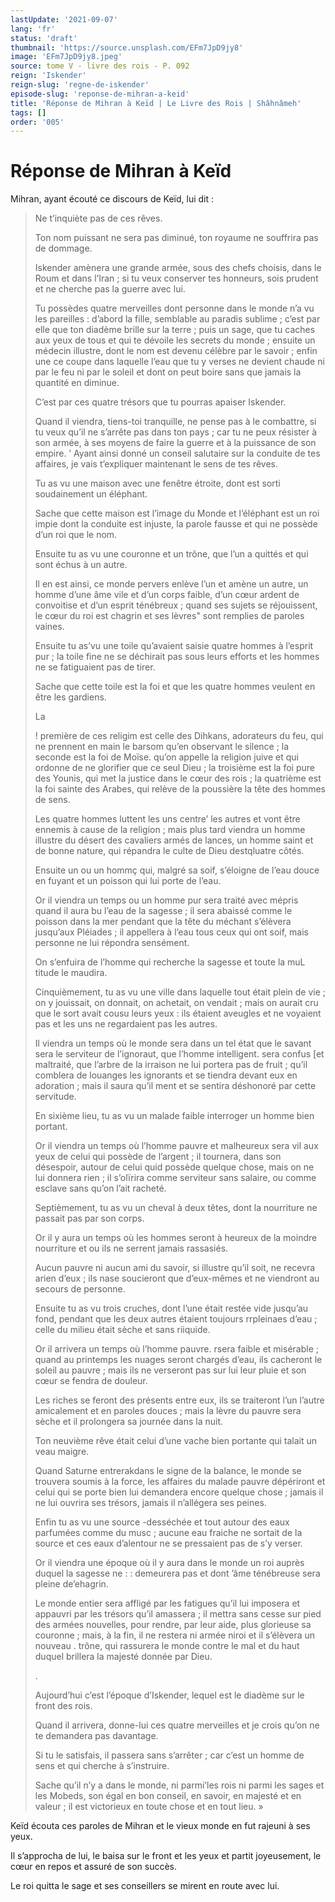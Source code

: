 ```yaml
---
lastUpdate: '2021-09-07'
lang: 'fr'
status: 'draft'
thumbnail: 'https://source.unsplash.com/EFm7JpD9jy8'
image: 'EFm7JpD9jy8.jpeg'
source: tome V - livre des rois - P. 092
reign: 'Iskender'
reign-slug: 'regne-de-iskender'
episode-slug: 'reponse-de-mihran-a-keid'
title: 'Réponse de Mihran à Keïd | Le Livre des Rois | Shâhnâmeh'
tags: []
order: '005'
---
```


<!-- LTeX: language=fr -->

# Réponse de Mihran à Keïd

Mihran, ayant écouté ce discours de Keïd, lui dit :

> Ne t’inquiète pas de ces rêves.
>
> Ton nom puissant ne sera pas diminué, ton royaume ne souffrira pas de dommage.
>
> Iskender amènera une grande armée, sous des chefs choisis, dans le Roum et dans l’Iran ; si tu veux conserver tes honneurs, sois prudent et ne cherche pas la guerre avec lui.
>
> Tu possèdes quatre merveilles dont personne dans le monde n’a vu les pareilles : d’abord la fille, semblable au paradis sublime ; c’est par elle que ton diadème brille sur la terre ; puis un sage, que tu caches aux yeux de tous et qui te dévoile les secrets du monde ; ensuite un médecin illustre, dont le nom est devenu célèbre par le savoir ; enfin une ce coupe dans laquelle l’eau que tu y verses ne devient chaude ni par le feu ni par le soleil et dont on peut boire sans que jamais la quantité en diminue.
>
> C’est par ces quatre trésors que tu pourras apaiser Iskender.
>
> Quand il viendra, tiens-toi tranquille, ne pense pas à le combattre, si tu veux qu’il ne s’arrête pas dans ton pays ; car tu ne peux résister à son armée, à ses moyens de faire la guerre et à la puissance de son empire.
’ Ayant ainsi donné un conseil salutaire sur la conduite de tes affaires, je vais t’expliquer maintenant le sens de tes rêves.
>
> Tu as vu une maison avec une fenêtre étroite, dont est sorti soudainement un éléphant.
>
> Sache que cette maison est l’image du Monde et l’éléphant est un roi impie dont la conduite est injuste, la parole fausse et qui ne possède d’un roi que le nom.
>
> Ensuite tu as vu une couronne et un trône, que l’un a quittés et qui sont échus à un autre.
>
> Il en est ainsi, ce monde pervers enlève l’un et amène un autre, un homme d’une âme vile et d’un corps faible, d’un cœur ardent de convoitise et d’un esprit ténébreux ; quand ses sujets se réjouissent, le cœur du roi est chagrin et ses lèvres" sont remplies de paroles vaines.
>
> Ensuite tu as’vu une toile qu’avaient saisie quatre hommes à l’esprit pur ; la toile fine ne se déchirait pas sous leurs efforts et les hommes ne se fatiguaient pas de tirer.
>
> Sache que cette toile est la foi et que les quatre hommes veulent en être les gardiens.
>
> La
>
> !
première de ces religim est celle des Dihkans, adorateurs du feu, qui ne prennent en main le barsom qu’en observant le silence ; la seconde est la foi de Moïse. qu’on appelle la religion juive et qui ordonne de ne glorifier que ce seul Dieu ; la troisième est la foi pure des Younis, qui met la justice dans le cœur des rois ; la quatrième est la foi sainte des Arabes, qui relève de la poussière la tête des hommes de sens.
>
> Les quatre hommes luttent les uns centre’ les autres et vont être ennemis à cause de la religion ; mais plus tard viendra un homme illustre du désert des cavaliers armés de lances, un homme saint et de bonne nature, qui répandra le culte de Dieu destqluatre côtés.
>
> Ensuite un ou un hommç
qui, malgré sa soif, s’éloigne de l’eau douce en fuyant et un poisson qui lui porte de l’eau.
>
> Or il viendra un temps ou un homme pur sera traité avec mépris quand il aura bu l’eau de la sagesse ; il sera abaissé comme le poisson dans la mer pendant que la tête du méchant s’élèvera jusqu’aux Pléiades ; il appellera à l’eau tous ceux qui ont soif, mais personne ne lui répondra sensément.
>
> On s’enfuira de l’homme qui recherche la sagesse et toute la muL titude le maudira.
>
> Cinquièmement, tu as vu une ville dans laquelle tout était plein de vie ; on y jouissait, on donnait, on achetait, on vendait ; mais on aurait cru que le sort avait cousu leurs yeux : ils étaient aveugles et ne voyaient pas et les uns ne regardaient pas les autres.
>
> Il viendra un temps où le monde sera dans un tel état que le savant sera le serviteur de l’ignoraut, que l’homme intelligent. sera confus [et maltraité, que l’arbre de la irraison ne lui portera pas de fruit ; qu’il comblera de louanges les ignorants et se tiendra devant eux en adoration ; mais il saura qu’il ment et se sentira déshonoré par cette servitude.
>
> En sixième lieu, tu as vu un malade faible interroger un homme bien portant.
>
> Or il viendra un temps où l’homme pauvre et malheureux sera vil aux yeux de celui qui possède de l’argent ; il tournera, dans son désespoir, autour de celui quid possède quelque chose, mais on ne lui donnera rien ; il s’olïrira comme serviteur sans salaire, ou comme esclave sans qu’on l’ait racheté.
>
> Septièmement, tu as vu un cheval à deux têtes, dont la nourriture ne passait pas par son corps.
>
> Or il y aura un temps où les hommes seront à heureux de la moindre nourriture et ou ils ne serrent jamais rassasiés.
>
> Aucun pauvre ni aucun ami du savoir, si illustre qu’il soit, ne recevra arien d’eux ; ils nase soucieront que d’eux-mêmes et ne viendront au secours de personne.
>
> Ensuite tu as vu trois cruches, dont l’une était restée vide jusqu’au fond, pendant que les deux autres étaient toujours rrpleinaes d’eau ; celle du milieu était sèche et sans riiquide.
>
> Or il arrivera un temps où l’homme pauvre. rsera faible et misérable ; quand au printemps les nuages seront chargés d’eau, ils cacheront le soleil au pauvre ; mais ils ne verseront pas sur lui leur pluie et son cœur se fendra de douleur.
>
> Les riches se feront des présents entre eux, ils se traiteront l’un l’autre amicalement et en paroles douces ; mais la lèvre du pauvre sera sèche et il prolongera sa journée dans la nuit.
>
> Ton neuvième rêve était celui d’une vache bien portante qui talait un veau maigre.
>
> Quand Saturne entrerakdans le signe de la balance, le monde se trouvera soumis à la force, les affaires du malade pauvre dépériront et celui qui se porte bien lui demandera encore quelque chose ; jamais il ne lui ouvrira ses trésors, jamais il n’allégera ses peines.
>
> Enfin tu as vu une source
-desséchée et tout autour des eaux parfumées comme du musc ; aucune eau fraiche ne sortait de la source et ces eaux d’alentour ne se pressaient pas de s’y verser.
>
> Or il viendra une époque où il y aura dans le monde un roi auprès duquel la sagesse ne : : demeurera pas et dont ’âme ténébreuse sera pleine de’ehagrin.
>
> Le monde entier sera affligé par les fatigues qu’il lui imposera et appauvri par les trésors qu’il amassera ; il mettra sans cesse sur pied des armées nouvelles, pour rendre, par leur aide, plus glorieuse sa couronne ; mais, à la fin, il ne restera ni armée niroi et il s’élèvera un nouveau
. trône, qui rassurera le monde contre le mal et du haut duquel brillera la majesté donnée par Dieu.
>
> .
>
> Aujourd’hui c’est l’époque d’Iskender, lequel est le diadème sur le front des rois.
>
> Quand il arrivera, donne-lui ces quatre merveilles et je crois qu’on ne te demandera pas davantage.
>
> Si tu le satisfais, il passera sans s’arrêter ; car c’est un homme de sens et qui cherche à s’instruire.
>
> Sache qu’il n’y a dans le monde, ni parmi’les rois ni parmi les sages et les Mobeds, son égal en bon conseil, en savoir, en majesté et en valeur ; il est victorieux en toute chose et en tout lieu. »

Keïd écouta ces paroles de Mihran et le vieux monde en fut rajeuni à ses yeux.

Il s’approcha de lui, le baisa sur le front et les yeux et partit joyeusement, le cœur en repos et assuré de son succès.

Le roi quitta le sage et ses conseillers se mirent en route avec lui.
